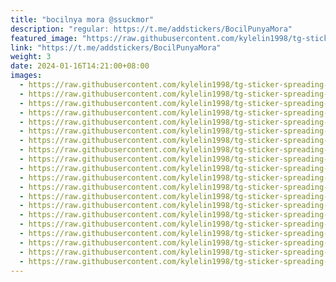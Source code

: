 ```yaml
---
title: "bocilnya mora @ssuckmor"
description: "regular: https://t.me/addstickers/BocilPunyaMora"
featured_image: "https://raw.githubusercontent.com/kylelin1998/tg-sticker-spreading-worldwide-images/main/img/e040f5c4-442d-43af-ba99-961bf251c001.jpg"
link: "https://t.me/addstickers/BocilPunyaMora"
weight: 3
date: 2024-01-16T14:21:00+08:00
images:
  - https://raw.githubusercontent.com/kylelin1998/tg-sticker-spreading-worldwide-images/main/img/e040f5c4-442d-43af-ba99-961bf251c001.jpg
  - https://raw.githubusercontent.com/kylelin1998/tg-sticker-spreading-worldwide-images/main/img/9e89cc4e-6179-409f-b954-628da3506af0.jpg
  - https://raw.githubusercontent.com/kylelin1998/tg-sticker-spreading-worldwide-images/main/img/f0dd4808-46a7-4835-adab-1b82cb85bfd0.jpg
  - https://raw.githubusercontent.com/kylelin1998/tg-sticker-spreading-worldwide-images/main/img/acec17d6-9a2a-4236-861a-c4a097b01852.jpg
  - https://raw.githubusercontent.com/kylelin1998/tg-sticker-spreading-worldwide-images/main/img/99b8c7ad-3652-4a61-b1b0-9a6a4faf3f7f.jpg
  - https://raw.githubusercontent.com/kylelin1998/tg-sticker-spreading-worldwide-images/main/img/1c91bbd9-de49-4dde-8c4d-8a4b316f1e66.jpg
  - https://raw.githubusercontent.com/kylelin1998/tg-sticker-spreading-worldwide-images/main/img/c4a0f25a-6c52-469d-b97f-c824146b37b2.jpg
  - https://raw.githubusercontent.com/kylelin1998/tg-sticker-spreading-worldwide-images/main/img/26dd344b-0f31-478d-95d2-79eee9f8175f.jpg
  - https://raw.githubusercontent.com/kylelin1998/tg-sticker-spreading-worldwide-images/main/img/4669ae65-3d6a-49ee-adfc-144f4f949a04.jpg
  - https://raw.githubusercontent.com/kylelin1998/tg-sticker-spreading-worldwide-images/main/img/4fd3e7ae-f649-484a-9ee7-c8202ac64436.jpg
  - https://raw.githubusercontent.com/kylelin1998/tg-sticker-spreading-worldwide-images/main/img/26f0c491-09bb-4463-b2e1-c81faed6ec4d.jpg
  - https://raw.githubusercontent.com/kylelin1998/tg-sticker-spreading-worldwide-images/main/img/3c82cba2-ea22-4cc7-b1aa-b47d693babf0.jpg
  - https://raw.githubusercontent.com/kylelin1998/tg-sticker-spreading-worldwide-images/main/img/501db524-55d8-4c53-b69a-1d59c0cf06af.jpg
  - https://raw.githubusercontent.com/kylelin1998/tg-sticker-spreading-worldwide-images/main/img/19af048b-d2df-479b-9441-ee0ab3f16152.jpg
  - https://raw.githubusercontent.com/kylelin1998/tg-sticker-spreading-worldwide-images/main/img/b92c9867-388d-4453-8451-dbae9519751c.jpg
  - https://raw.githubusercontent.com/kylelin1998/tg-sticker-spreading-worldwide-images/main/img/a8f9111d-2157-4668-9993-2af9689a2f2e.jpg
  - https://raw.githubusercontent.com/kylelin1998/tg-sticker-spreading-worldwide-images/main/img/f297235d-6244-4688-82e5-2d03ac19e6dd.jpg
  - https://raw.githubusercontent.com/kylelin1998/tg-sticker-spreading-worldwide-images/main/img/75370229-cf9f-4344-9ab8-31c5c421b7e0.jpg
  - https://raw.githubusercontent.com/kylelin1998/tg-sticker-spreading-worldwide-images/main/img/0eaf8da8-3330-4760-8542-3b721191f74c.jpg
  - https://raw.githubusercontent.com/kylelin1998/tg-sticker-spreading-worldwide-images/main/img/7b84b5e6-fd38-4681-8184-b0f5fa8b0372.jpg
---
```

